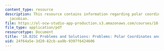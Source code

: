 ```yaml
---
content_type: resource
description: This resource contains information regarding polar coordinates and the
  jacobian.
file: https://ol-ocw-studio-app-production.s3.amazonaws.com/courses/18-02sc-multivariable-calculus-fall-2010/24f64a5e3d2082cbaa9b9397f6424606_MIT18_02SC_pb_54_comb.pdf
file_type: application/pdf
resourcetype: Document
title: '18.02SC Problems and Solutions: Problems: Polar Coordinates and the Jacobian'
uid: 24f64a5e-3d20-82cb-aa9b-9397f6424606
---
```

